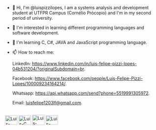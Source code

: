- 👋 Hi, I'm @luispizzilopes, I am a systems analysis and development student at UTFPR Campus (Cornélio Prócopio) and I'm in my second period of university.

- 👀 I'm interested in learning different programming languages and software development.

- 🌱 I'm learning C, C#, JAVA and JavaScript programming language.

- 📫 How to reach me:

     LinkedIn: https://www.linkedin.com/in/luis-felipe-pizzi-lopes-04b531204/?originalSubdomain=br.

     Facebook:
     https://www.facebook.com/people/Luis-Felipe-Pizzi-Lopes/100009234164214/.

     Whatsapp:
     https://api.whatsapp.com/send?phone=5519991305972.

     Email:
     luisfelipe1203lf@gmail.com.
     
<div style="display: inline_block"><br>
  <img align="center" alt="Luis-CSharp" height="30" width="40"src="https://cdn.jsdelivr.net/gh/devicons/devicon/icons/csharp/csharp-original.svg"/>
  <img align="center" alt="Luis-C" height="30" width="40"src="https://cdn.jsdelivr.net/gh/devicons/devicon/icons/c/c-original.svg"/>
  <img align="center" alt="Luis-Java" height="33" width="40"src="https://cdn.jsdelivr.net/gh/devicons/devicon/icons/java/java-original.svg"/>
  <img align="center" alt="Luis-Progress" height="30" width="40"src="https://cdn.jsdelivr.net/gh/devicons/devicon/icons/javascript/javascript-original.svg"/>
           
</div>

